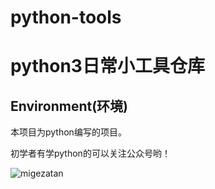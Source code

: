 # python-tools
python3日常小工具仓库
===

Environment(环境)
---
本项目为python编写的项目。




初学者有学python的可以关注公众号哟！

![migezatan](https://img-blog.csdnimg.cn/20181104164256754.png)
